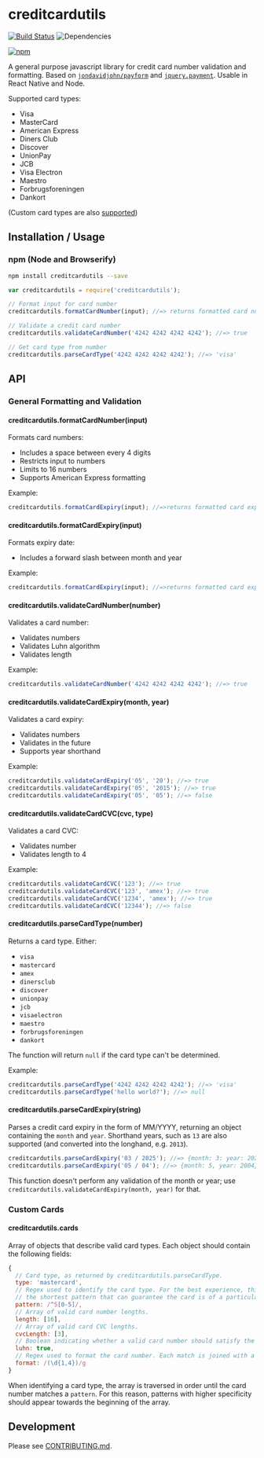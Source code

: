 # creditcardutils

[![Build Status](https://travis-ci.org/faaez/creditcardutils.svg?branch=master)](https://travis-ci.org/faaez/creditcardutils)
![Dependencies](https://david-dm.org/faaez/creditcardutils.svg)

[![npm](https://nodei.co/npm/creditcardutils.png)](https://npmjs.org/package/creditcardutils)

A general purpose javascript library for credit card number validation and formatting. Based on [`jondavidjohn/payform`](https://github.com/jondavidjohn/payform) and [`jquery.payment`](https://github.com/stripe/jquery.payment). Usable in React Native and Node. 

Supported card types:

* Visa
* MasterCard
* American Express
* Diners Club
* Discover
* UnionPay
* JCB
* Visa Electron
* Maestro
* Forbrugsforeningen
* Dankort

(Custom card types are also [supported](#custom-cards))

## Installation / Usage

### npm (Node and Browserify)

```sh
npm install creditcardutils --save
```

```javascript
var creditcardutils = require('creditcardutils');

// Format input for card number 
creditcardutils.formatCardNumber(input); //=> returns formatted card number

// Validate a credit card number
creditcardutils.validateCardNumber('4242 4242 4242 4242'); //=> true

// Get card type from number
creditcardutils.parseCardType('4242 4242 4242 4242'); //=> 'visa'
```

## API

### General Formatting and Validation

#### creditcardutils.formatCardNumber(input)

Formats card numbers:

* Includes a space between every 4 digits
* Restricts input to numbers
* Limits to 16 numbers
* Supports American Express formatting

Example:

``` javascript
creditcardutils.formatCardExpiry(input); //=>returns formatted card expiry date
```
#### creditcardutils.formatCardExpiry(input)

Formats expiry date:

* Includes a forward slash between month and year

Example:

``` javascript
creditcardutils.formatCardExpiry(input); //=>returns formatted card expiry date
```

#### creditcardutils.validateCardNumber(number)

Validates a card number:

* Validates numbers
* Validates Luhn algorithm
* Validates length

Example:

``` javascript
creditcardutils.validateCardNumber('4242 4242 4242 4242'); //=> true
```

#### creditcardutils.validateCardExpiry(month, year)

Validates a card expiry:

* Validates numbers
* Validates in the future
* Supports year shorthand

Example:

``` javascript
creditcardutils.validateCardExpiry('05', '20'); //=> true
creditcardutils.validateCardExpiry('05', '2015'); //=> true
creditcardutils.validateCardExpiry('05', '05'); //=> false
```

#### creditcardutils.validateCardCVC(cvc, type)

Validates a card CVC:

* Validates number
* Validates length to 4

Example:

``` javascript
creditcardutils.validateCardCVC('123'); //=> true
creditcardutils.validateCardCVC('123', 'amex'); //=> true
creditcardutils.validateCardCVC('1234', 'amex'); //=> true
creditcardutils.validateCardCVC('12344'); //=> false
```

#### creditcardutils.parseCardType(number)

Returns a card type. Either:

* `visa`
* `mastercard`
* `amex`
* `dinersclub`
* `discover`
* `unionpay`
* `jcb`
* `visaelectron`
* `maestro`
* `forbrugsforeningen`
* `dankort`

The function will return `null` if the card type can't be determined.

Example:

``` javascript
creditcardutils.parseCardType('4242 4242 4242 4242'); //=> 'visa'
creditcardutils.parseCardType('hello world?'); //=> null
```

#### creditcardutils.parseCardExpiry(string)

Parses a credit card expiry in the form of MM/YYYY, returning an object containing the `month` and `year`. Shorthand years, such as `13` are also supported (and converted into the longhand, e.g. `2013`).

``` javascript
creditcardutils.parseCardExpiry('03 / 2025'); //=> {month: 3: year: 2025}
creditcardutils.parseCardExpiry('05 / 04'); //=> {month: 5, year: 2004}
```

This function doesn't perform any validation of the month or year; use `creditcardutils.validateCardExpiry(month, year)` for that.

### Custom Cards

#### creditcardutils.cards

Array of objects that describe valid card types. Each object should contain the following fields:

``` javascript
{
  // Card type, as returned by creditcardutils.parseCardType.
  type: 'mastercard',
  // Regex used to identify the card type. For the best experience, this should be
  // the shortest pattern that can guarantee the card is of a particular type.
  pattern: /^5[0-5]/,
  // Array of valid card number lengths.
  length: [16],
  // Array of valid card CVC lengths.
  cvcLength: [3],
  // Boolean indicating whether a valid card number should satisfy the Luhn check.
  luhn: true,
  // Regex used to format the card number. Each match is joined with a space.
  format: /(\d{1,4})/g
}
```

When identifying a card type, the array is traversed in order until the card number matches a `pattern`. For this reason, patterns with higher specificity should appear towards the beginning of the array.

## Development

Please see [CONTRIBUTING.md](https://github.com/faaez/creditcardutils/blob/develop/CONTRIBUTING.md).
